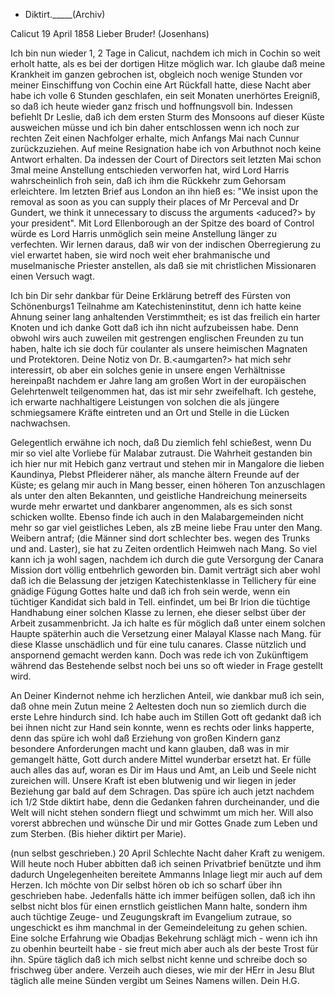 + Diktirt._____(Archiv)

 Calicut 19 April 1858
Lieber Bruder! (Josenhans)

Ich bin nun wieder 1, 2 Tage in Calicut, nachdem ich mich in Cochin so weit erholt hatte, als es bei der dortigen Hitze möglich war. Ich glaube daß meine Krankheit im ganzen gebrochen ist, obgleich noch wenige Stunden vor meiner Einschiffung von Cochin eine Art Rückfall hatte, diese Nacht aber habe ich volle 6 Stunden geschlafen, ein seit Monaten unerhörtes Ereigniß, so daß ich heute wieder ganz frisch und hoffnungsvoll bin. Indessen befiehlt Dr Leslie, daß ich dem ersten Sturm des Monsoons auf dieser Küste ausweichen müsse und ich bin daher entschlossen wenn ich noch zur rechten Zeit einen Nachfolger erhalte, mich Anfangs Mai nach Cunnur zurückzuziehen. Auf meine Resignation habe ich von Arbuthnot noch keine Antwort erhalten. Da indessen der Court of Directors seit letzten Mai schon 3mal meine Anstellung entschieden verworfen hat, wird Lord Harris wahrscheinlich froh sein, daß ich ihm die Rückkehr zum Gehorsam erleichtere. Im letzten Brief aus London an ihn hieß es: "We insist upon the removal as soon as you can supply their places of Mr Perceval and Dr Gundert, we think it unnecessary to discuss the arguments <aduced?> by your president". Mit Lord Ellenborough an der Spitze des board of Control würde es Lord Harris unmöglich sein meine Anstellung länger zu verfechten. Wir lernen daraus, daß wir von der indischen Oberregierung zu viel erwartet haben, sie wird noch weit eher brahmanische und muselmanische Priester anstellen, als daß sie mit christlichen Missionaren einen Versuch wagt.

Ich bin Dir sehr dankbar für Deine Erklärung betreff des Fürsten von Schönenburgs1 Teilnahme am Katechisteninstitut, denn ich hatte keine Ahnung seiner lang anhaltenden Verstimmtheit; es ist das freilich ein harter Knoten und ich danke Gott daß ich ihn nicht aufzubeissen habe. Denn obwohl wirs auch zuweilen mit gestrengen englischen Freunden zu tun haben, halte ich sie doch für coulanter als unsere heimischen Magnaten und Protektoren. 
Deine Notiz von Dr. B.<aumgarten?> hat mich sehr interessirt, ob aber ein solches genie in unsere engen Verhältnisse hereinpaßt nachdem er Jahre lang am großen Wort in der europäischen Gelehrtenwelt teilgenommen hat, das ist mir sehr zweifelhaft. Ich gestehe, ich erwarte nachhaltigere Leistungen von solchen die als jüngere schmiegsamere Kräfte eintreten und an Ort und Stelle in die Lücken nachwachsen.

Gelegentlich erwähne ich noch, daß Du ziemlich fehl schießest, wenn Du mir so viel alte Vorliebe für Malabar zutraust. Die Wahrheit gestanden bin ich hier nur mit Hebich ganz vertraut und stehen mir in Mangalore die lieben Kaundinya, Plebst Pfleiderer näher, als manche ältern Freunde auf der Küste; es gelang mir auch in Mang besser, einen höheren Ton anzuschlagen als unter den alten Bekannten, und geistliche Handreichung meinerseits wurde mehr erwartet und dankbarer angenommen, als es sich sonst schicken wollte. Ebenso finde ich auch in den Malabargemeinden nicht mehr so gar viel geistliches Leben, als zB meine liebe Frau unter den Mang. Weibern antraf; (die Männer sind dort schlechter bes. wegen des Trunks und and. Laster), sie hat zu Zeiten ordentlich Heimweh nach Mang. So viel kann ich ja wohl sagen, nachdem ich durch die gute Versorgung der Canara Mission dort völlig entbehrlich geworden bin. Damit verträgt sich aber wohl daß ich die Belassung der jetzigen Katechistenklasse in Tellichery für eine gnädige Fügung Gottes halte und daß ich froh sein werde, wenn ein tüchtiger Kandidat sich bald in Tell. einfindet, um bei Br Irion die tüchtige Handhabung einer solchen Klasse zu lernen, ehe dieser selbst über der Arbeit zusammenbricht. Ja ich halte es für möglich daß unter einem solchen Haupte späterhin auch die Versetzung einer Malayal Klasse nach Mang. für diese Klasse unschädlich und für eine tulu canares. Classe nützlich und anspornend gemacht werden kann. Doch was rede ich von Zukünftigem während das Bestehende selbst noch bei uns so oft wieder in Frage gestellt wird.

An Deiner Kindernot nehme ich herzlichen Anteil, wie dankbar muß ich sein, daß ohne mein Zutun meine 2 Aeltesten doch nun so ziemlich durch die erste Lehre hindurch sind. Ich habe auch im Stillen Gott oft gedankt daß ich bei ihnen nicht zur Hand sein konnte, wenn es rechts oder links happerte, denn das spüre ich wohl daß Erziehung von großen Kindern ganz besondere Anforderungen macht und kann glauben, daß was in mir gemangelt hätte, Gott durch andere Mittel wunderbar ersetzt hat. Er fülle auch alles das auf, woran es Dir im Haus und Amt, an Leib und Seele nicht zureichen will. Unsere Kraft ist eben blutwenig und wir liegen in jeder Beziehung gar bald auf dem Schragen. Das spüre ich auch jetzt nachdem ich 1/2 Stde diktirt habe, denn die Gedanken fahren durcheinander, und die Welt will nicht stehen sondern fliegt und schwimmt um mich her. Will also vorerst abbrechen und wünsche Dir und mir Gottes Gnade zum Leben und zum Sterben. (Bis hieher diktirt per Marie).

(nun selbst geschrieben.) 20 April Schlechte Nacht daher Kraft zu wenigem. Will heute noch Huber abbitten daß ich seinen Privatbrief benützte und ihm dadurch Ungelegenheiten bereitete Ammanns Inlage liegt mir auch auf dem Herzen. Ich möchte von Dir selbst hören ob ich so scharf über ihn geschrieben habe. Jedenfalls hätte ich immer beifügen sollen, daß ich ihn selbst nicht blos für einen ernstlich geistlichen Mann halte, sondern ihm auch tüchtige Zeuge- und Zeugungskraft im Evangelium zutraue, so ungeschickt es ihm manchmal in der Gemeindeleitung zu gehen schien. Eine solche Erfahrung wie Obadjas Bekehrung schlägt mich - wenn ich ihn zu obenhin beurteilt habe - sie freut mich aber auch als der beste Trost für ihn. Spüre täglich daß ich mich selbst nicht kenne und schreibe doch so frischweg über andere. Verzeih auch dieses, wie mir der HErr in Jesu Blut täglich alle meine Sünden vergibt um Seines Namens willen.
 Dein H.G.

